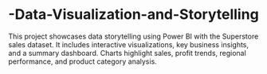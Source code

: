 # -Data-Visualization-and-Storytelling
This project showcases data storytelling using Power BI with the Superstore sales dataset. It includes interactive visualizations, key business insights, and a summary dashboard. Charts highlight sales, profit trends, regional performance, and product category analysis.
